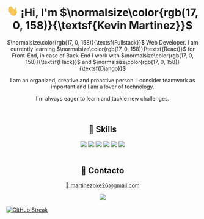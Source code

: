 <h1 align="center"><img src="./img/handshake.webp?raw=true" width="30px"/> ¡Hi, I'm $\normalsize\color{rgb(17, 0, 158)}{\textsf{Kevin Martinez}}$</h1>
<p align="center"> $\normalsize\color{rgb(17, 0, 158)}{\textsf{Fullstack}}$ Web Developer. I am currently learning $\normalsize\color{rgb(17, 0, 158)}{\textsf{React}}$ for Front-End, in case of Back-End I work with $\normalsize\color{rgb(17, 0, 158)}{\textsf{Flack}}$ and $\normalsize\color{rgb(17, 0, 158)}{\textsf{Django}}$</p>
<p align="center">I am an organized, creative and proactive person. I consider teamwork as important and I am a lover of technology.</p>
<p align="center">I'm always eager to learn and tackle new challenges.</p>
<br>
<h2 align="center">📌 Skills</h2>
<div align="center">
    <img src="https://img.shields.io/badge/JavaScript-FEFF01?logo=javascript&logoColor=000000&style=for-the-badge"/>
    <img src="https://img.shields.io/badge/HTML-EC6231?logo=html5&logoColor=FFFFFF&style=for-the-badge" />
    <img src="https://img.shields.io/badge/CSS-01A3D8?logo=css3&logoColor=FFFFFF&style=for-the-badge" />
    <img src="https://img.shields.io/badge/Python-FEFF01?logo=Python&logoColor=000000&style=for-the-badge" />
    <img src="https://img.shields.io/badge/MYSQL-00758F?logo=MYSQL&logoColor=FFFFFF&style=for-the-badge" />
    <img src="https://img.shields.io/badge/sql-00758F?logo=sql&logoColor=FFFFFF&style=for-the-badge" />
</div>
<br>
<h2 align="center">🚀 Contacto</h2>
<div align="center">
    <a href="mailto:martinezpke26@gmail.com"><p>📧 martinezpke26@gmail.com</p></a>
    <a href="https://www.linkedin.com/in/kevin-martinez-palmieri-130910271/" alt="Mi linkedin"><img src="https://img.shields.io/badge/Linkedin-0072b1?logo=linkedin&logoColor=white&style=for-the-badge"></a>
</div>

[![GitHub Streak](http://github-readme-streak-stats.herokuapp.com?user=martinezpke&theme=tokyonight-duo&hide_border=verdadero&border_radius=2.5)](https://git.io/streak-stats)

